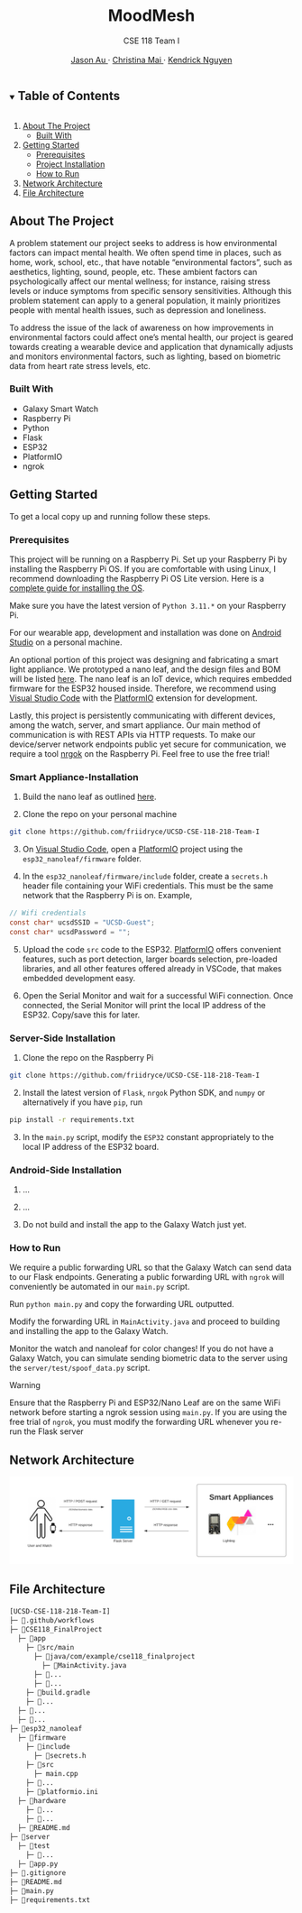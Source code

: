<!------------------------------------------ TITLE BLOCK --------------------------------------------------------------->
<h1 align="center"> MoodMesh </h1>

<p align="center">
    CSE 118 Team I
    <br /> <br />
    <a href="https://github.com/friidryce"> Jason Au </a>
    ·
    <a href="https://github.com/cstarrynight"> Christina Mai </a>
    ·
    <a href="https://github.com/kendrick010"> Kendrick Nguyen </a>
</p>


<!------------------------------------------ TABLE OF CONTENTS ---------------------------------------------------------->
<details open="open">
  <summary><h2 style="display: inline-block"> Table of Contents </h2></summary>
  <ol>
    <li>
      <a href="#about-the-project"> About The Project </a>
      <ul>
        <li><a href="#built-with"> Built With </a></li>
      </ul>
    </li>
    <li>
      <a href="#getting-started"> Getting Started </a>
      <ul>
        <li><a href="#prerequisites"> Prerequisites </a></li>
        <li><a href="#project-installation"> Project Installation </a></li>
        <li><a href="#how-to-run"> How to Run </a></li>
      </ul>
    </li>
    <li><a href="#network-architecture"> Network Architecture </a></li>
    <li><a href="#file-architecture"> File Architecture </a></li>
  </ol>
</details>


<!------------------------------------------ About The Project ---------------------------------------------------------->
## About The Project

A problem statement our project seeks to address is how environmental factors can impact mental health. We often spend time in places, such as home, work, school, etc., that have notable “environmental factors”, such as aesthetics, lighting, sound, people, etc. These ambient factors can psychologically affect our mental wellness; for instance, raising stress levels or induce symptoms from specific sensory sensitivities. Although this problem statement can apply to a general population, it mainly prioritizes people with mental health issues, such as depression and loneliness. 

To address the issue of the lack of awareness on how improvements in environmental factors could affect one’s mental health, our project is geared towards creating a wearable device and application that dynamically adjusts and monitors environmental factors, such as lighting, based on biometric data from heart rate stress levels, etc.

### Built With
- Galaxy Smart Watch
- Raspberry Pi
- Python
- Flask
- ESP32
- PlatformIO
- ngrok

<!------------------------------------------ Getting Started ---------------------------------------------------------->
## Getting Started

To get a local copy up and running follow these steps.

### Prerequisites

This project will be running on a Raspberry Pi. Set up your Raspberry Pi by installing the Raspberry Pi OS. If you are comfortable with using Linux, I recommend downloading the Raspberry Pi OS Lite version. Here is a [complete guide for installing the OS](https://projects.raspberrypi.org/en/projects/raspberry-pi-setting-up).

Make sure you have the latest version of `Python 3.11.*` on your Raspberry Pi. 

For our wearable app, development and installation was done on [Android Studio](https://developer.android.com/studio) on a personal machine.

An optional portion of this project was designing and fabricating a smart light appliance. We prototyped a nano leaf, and the design files and BOM will be listed [here](smart_devices/README.md). The nano leaf is an IoT device, which requires embedded firmware for the ESP32 housed inside. Therefore, we recommend using [Visual Studio Code](https://code.visualstudio.com/) with the [PlatformIO](https://platformio.org/) extension for development.

Lastly, this project is persistently communicating with different devices, among the watch, server, and smart appliance. Our main method of communication is with REST APIs via HTTP requests. To make our device/server network endpoints public yet secure for communication, we require a tool [nrgok](https://ngrok.com/) on the Raspberry Pi. Feel free to use the free trial!

### Smart Appliance-Installation

1. Build the nano leaf as outlined [here](smart_devices/README.md).

2. Clone the repo on your personal machine
```bash
git clone https://github.com/friidryce/UCSD-CSE-118-218-Team-I
```

3. On [Visual Studio Code](https://code.visualstudio.com/), open a [PlatformIO](https://platformio.org/) project using the `esp32_nanoleaf/firmware` folder.

4. In the `esp32_nanoleaf/firmware/include` folder, create a `secrets.h` header file containing your WiFi credentials. This must be the same network that the Raspberry Pi is on. Example,
```c
// Wifi credentials
const char* ucsdSSID = "UCSD-Guest";
const char* ucsdPassword = "";
```

5. Upload the code `src` code to the ESP32. [PlatformIO](https://platformio.org/) offers convenient features, such as port detection, larger boards selection, pre-loaded libraries, and all other features offered already in VSCode, that makes embedded development easy.

6. Open the Serial Monitor and wait for a successful WiFi connection. Once connected, the Serial Monitor will print the local IP address of the ESP32. Copy/save this for later.

### Server-Side Installation

1. Clone the repo on the Raspberry Pi
```bash
git clone https://github.com/friidryce/UCSD-CSE-118-218-Team-I
```

2. Install the latest version of `Flask`, `nrgok` Python SDK, and `numpy` or alternatively if you have `pip`, run
```bash
pip install -r requirements.txt
```

3. In the `main.py` script, modify the `ESP32` constant appropriately to the local IP address of the ESP32 board.

### Android-Side Installation

1. ...

2. ...

3. Do not build and install the app to the Galaxy Watch just yet.

### How to Run

We require a public forwarding URL so that the Galaxy Watch can send data to our Flask endpoints. Generating a public forwarding URL with `ngrok` will conveniently be automated in our `main.py` script.

Run `python main.py` and copy the forwarding URL outputted.

Modify the forwarding URL in `MainActivity.java` and proceed to building and installing the app to the Galaxy Watch.

Monitor the watch and nanoleaf for color changes! If you do not have a Galaxy Watch, you can simulate sending biometric data to the server using the `server/test/spoof_data.py` script.

> [!Warning]  
> Ensure that the Raspberry Pi and ESP32/Nano Leaf are on the same WiFi network before starting a ngrok session using `main.py`. If you are using the free trial of `ngrok`, you must modify the forwarding URL whenever you re-run the Flask server 

<!------------------------------------------ Network Architecture  ---------------------------------------------------------->
## Network Architecture

![network](server/software_network.png)

<!------------------------------------------ File Architecture  ---------------------------------------------------------->
## File Architecture
```
[UCSD-CSE-118-218-Team-I]
├─ 📂.github/workflows
├─ 📂CSE118_FinalProject
  ├─ 📂app
    ├─ 📂src/main
      ├─ 📂java/com/example/cse118_finalproject
        ├─ 📄MainActivity.java
      ├─ 📂...
      ├─ 📄...
    ├─ 📄build.gradle
    ├─ 📄...
  ├─ 📂...
  ├─ 📄...
├─ 📂esp32_nanoleaf
  ├─ 📂firmware
    ├─ 📂include
      ├─ 📄secrets.h
    ├─ 📂src
      ├─ main.cpp
    ├─ 📂...
    ├─ 📄platformio.ini
  ├─ 📂hardware
    ├─ 📂...
    ├─ 📄...
  ├─ 📄README.md
├─ 📂server
  ├─ 📂test
    ├─ 📄...
  ├─ 📄app.py
├─ 📄.gitignore
├─ 📄README.md
├─ 📄main.py
├─ 📄requirements.txt
```

